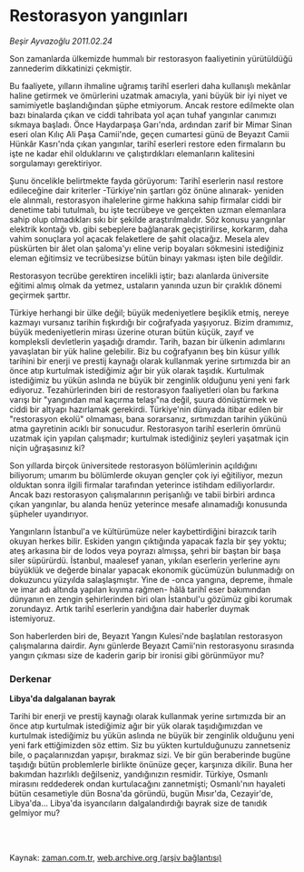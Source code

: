 # Restorasyon yangınları

*Beşir Ayvazoğlu 2011.02.24*

<td class="columnist-detail">
<p>Son zamanlarda ülkemizde hummalı bir restorasyon faaliyetinin yürütüldüğü zannederim dikkatinizi çekmiştir.</p>
<p>
<div id="haberMetinDiv">
<p>Bu faaliyete, yılların ihmaline uğramış tarihî eserleri daha kullanışlı mekânlar haline getirmek ve ömürlerini uzatmak amacıyla, yani büyük bir iyi niyet ve samimiyetle başlandığından şüphe etmiyorum. Ancak restore edilmekte olan bazı binalarda çıkan ve ciddi tahribata yol açan tuhaf yangınlar canımızı sıkmaya başladı. Önce Haydarpaşa Garı'nda, ardından zarif bir Mimar Sinan eseri olan Kılıç Ali Paşa Camii'nde, geçen cumartesi günü de Beyazıt Camii Hünkâr Kasrı'nda çıkan yangınlar, tarihî eserleri restore eden firmaların bu işte ne kadar ehil olduklarını ve çalıştırdıkları elemanların kalitesini sorgulamayı gerektiriyor.
<p> Şunu öncelikle belirtmekte fayda görüyorum: Tarihî eserlerin nasıl restore edileceğine dair kriterler -Türkiye'nin şartları göz önüne alınarak- yeniden ele alınmalı, restorasyon ihalelerine girme hakkına sahip firmalar ciddi bir denetime tabi tutulmalı, bu işte tecrübeye ve gerçekten uzman elemanlara sahip olup olmadıkları sıkı bir şekilde araştırılmalıdır. Söz konusu yangınlar elektrik kontağı vb. gibi sebeplere bağlanarak geçiştirilirse, korkarım, daha vahim sonuçlara yol açacak felaketlere de şahit olacağız. Mesela alev püskürten bir âlet olan şaloma'yı eline verip boyaları sökmesini istediğiniz eleman eğitimsiz ve tecrübesizse bütün binayı yakması işten bile değildir.
<p> Restorasyon tecrübe gerektiren incelikli iştir; bazı alanlarda üniversite eğitimi almış olmak da yetmez, ustaların yanında uzun bir çıraklık dönemi geçirmek şarttır.
<p> Türkiye herhangi bir ülke değil; büyük medeniyetlere beşiklik etmiş, nereye kazmayı vursanız tarihin fışkırdığı bir coğrafyada yaşıyoruz. Bizim dramımız, büyük medeniyetlerin mirası üzerine oturan bütün küçük, zayıf ve kompleksli devletlerin yaşadığı dramdır. Tarih, bazan bir ülkenin adımlarını yavaşlatan bir yük haline gelebilir. Biz bu coğrafyanın beş bin küsur yıllık tarihini bir enerji ve prestij kaynağı olarak kullanmak yerine sırtımızda bir an önce atıp kurtulmak istediğimiz ağır bir yük olarak taşıdık. Kurtulmak istediğimiz bu yükün aslında ne büyük bir zenginlik olduğunu yeni yeni fark ediyoruz. Tezahürlerinden biri de restorasyon faaliyetleri olan bu farkına varışı bir "yangından mal kaçırma telaşı"na değil, şuura dönüştürmek ve ciddi bir altyapı hazırlamak gerekirdi. Türkiye'nin dünyada itibar edilen bir "restorasyon ekolü" olmaması, bana sorarsanız, sırtımızdan tarihin yükünü atma gayretinin acıklı bir sonucudur. Restorasyon tarihî eserlerin ömrünü uzatmak için yapılan çalışmadır; kurtulmak istediğiniz şeyleri yaşatmak için niçin uğraşasınız ki?
<p> Son yıllarda birçok üniversitede restorasyon bölümlerinin açıldığını biliyorum; umarım bu bölümlerde okuyan gençler çok iyi eğitiliyor, mezun olduktan sonra ilgili firmalar tarafından yeterince istihdam ediliyorlardır. Ancak bazı restorasyon çalışmalarının perişanlığı ve tabii birbiri ardınca çıkan yangınlar, bu alanda henüz yeterince mesafe alınamadığı konusunda şüpheler uyandırıyor.
<p> Yangınların İstanbul'a ve kültürümüze neler kaybettirdiğini birazcık tarih okuyan herkes bilir. Eskiden yangın çıktığında yapacak fazla bir şey yoktu; ateş arkasına bir de lodos veya poyrazı almışsa, şehri bir baştan bir başa siler süpürürdü. İstanbul, maalesef yanan, yıkılan eserlerin yerlerine aynı büyüklük ve değerde binalar yapacak ekonomik gücümüzün bulunmadığı on dokuzuncu yüzyılda salaşlaşmıştır. Yine de -onca yangına, depreme, ihmale ve imar adı altında yapılan kıyıma rağmen- hâlâ tarihî eser bakımından dünyanın en zengin şehirlerinden biri olan İstanbul'u gözümüz gibi korumak zorundayız. Artık tarihî eserlerin yandığına dair haberler duymak istemiyoruz.
<p> Son haberlerden biri de, Beyazıt Yangın Kulesi'nde başlatılan restorasyon çalışmalarına dairdir. Aynı günlerde Beyazıt Camii'nin restorasyonu sırasında yangın çıkması size de kaderin garip bir ironisi gibi görünmüyor mu? 
<p><h3>Derkenar</h3>
<p><b>Libya'da dalgalanan bayrak</b>
<p> Tarihi bir enerji ve prestij kaynağı olarak kullanmak yerine sırtımızda bir an önce atıp kurtulmak istediğimiz ağır bir yük olarak taşıdığımızdan ve kurtulmak istediğimiz bu yükün aslında ne büyük bir zenginlik olduğunu yeni yeni fark ettiğimizden söz ettim. Siz bu yükten kurtulduğunuzu zannetseniz bile, o paçalarınızdan yapışır, bırakmaz sizi. Ve bir gün beraberinde bugüne taşıdığı bütün problemlerle birlikte önünüze geçer, karşınıza dikilir. Buna her bakımdan hazırlıklı değilseniz, yandığınızın resmidir. Türkiye, Osmanlı mirasını reddederek ondan kurtulacağını zannetmişti; Osmanlı'nın hayaleti bütün cesametiyle dün Bosna'da göründü, bugün Mısır'da, Cezayir'de, Libya'da... Libya'da isyancıların dalgalandırdığı bayrak size de tanıdık gelmiyor mu? </p></p></p></p></p></p></p></p></p></p></div>
</p>


<p><br>
		 </br></p></td>

Kaynak: [zaman.com.tr](http://zaman.com.tr/yazar.do?yazino=1098050), [web.archive.org (arşiv bağlantısı)](http://web.archive.org/web/20110225025411/http://www.zaman.com.tr:80/yazar.do?yazino=1098050)
